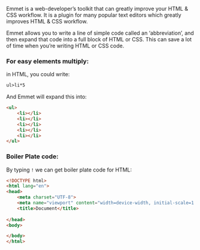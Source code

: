 
Emmet is a web-developer’s toolkit that can greatly improve your HTML & CSS workflow. It is a plugin for many popular text editors which greatly improves HTML & CSS workflow.

Emmet allows you to write a line of simple code called an ‘abbreviation’, and then expand that code into a full block of HTML or CSS. This can save a lot of time when you’re writing HTML or CSS code.

### For easy elements multiply:

in HTML, you could write:

```html
ul>li*5
```
And Emmet will expand this into:
```html
<ul>
    <li></li>
    <li></li>
    <li></li>
    <li></li>
    <li></li>
</ul>
```

### Boiler Plate code:

By typing `!`  we can get boiler plate code for HTML:

```html
<!DOCTYPE html>
<html lang="en">
<head>
    <meta charset="UTF-8">
    <meta name="viewport" content="width=device-width, initial-scale=1.0">
    <title>Document</title>
    
</head>
<body>

</body>
</html>


```